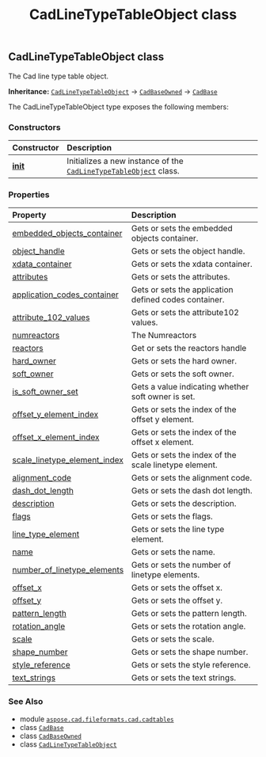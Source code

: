 ﻿---
title: CadLineTypeTableObject class
second_title: Aspose.CAD for Python via .NET API References
description: 
type: docs
weight: 50
url: /aspose.cad.fileformats.cad.cadtables/cadlinetypetableobject/
is_root: false
---

## CadLineTypeTableObject class

The Cad line type table object.



**Inheritance:** [`CadLineTypeTableObject`](/cad/python-net/aspose.cad.fileformats.cad.cadtables/cadlinetypetableobject) → 
[`CadBaseOwned`](/cad/python-net/aspose.cad.fileformats.cad.cadobjects/cadbaseowned) → 
[`CadBase`](/cad/python-net/aspose.cad.fileformats.cad.cadobjects/cadbase)



The CadLineTypeTableObject type exposes the following members:

### Constructors
| Constructor | Description |
| :- | :- |
| [__init__](/cad/python-net/aspose.cad.fileformats.cad.cadtables/cadlinetypetableobject/__init__/#) | Initializes a new instance of the [`CadLineTypeTableObject`](/cad/python-net/aspose.cad.fileformats.cad.cadtables/cadlinetypetableobject) class. |


### Properties
| Property | Description |
| :- | :- |
| [embedded_objects_container](/cad/python-net/aspose.cad.fileformats.cad.cadtables/cadlinetypetableobject/embedded_objects_container) | Gets or sets the embedded objects container. |
| [object_handle](/cad/python-net/aspose.cad.fileformats.cad.cadtables/cadlinetypetableobject/object_handle) | Gets or sets the object handle. |
| [xdata_container](/cad/python-net/aspose.cad.fileformats.cad.cadtables/cadlinetypetableobject/xdata_container) | Gets or sets the xdata container. |
| [attributes](/cad/python-net/aspose.cad.fileformats.cad.cadtables/cadlinetypetableobject/attributes) | Gets or sets the attributes. |
| [application_codes_container](/cad/python-net/aspose.cad.fileformats.cad.cadtables/cadlinetypetableobject/application_codes_container) | Gets or sets the application defined codes container. |
| [attribute_102_values](/cad/python-net/aspose.cad.fileformats.cad.cadtables/cadlinetypetableobject/attribute_102_values) | Gets or sets the attribute102 values. |
| [numreactors](/cad/python-net/aspose.cad.fileformats.cad.cadtables/cadlinetypetableobject/numreactors) | The Numreactors |
| [reactors](/cad/python-net/aspose.cad.fileformats.cad.cadtables/cadlinetypetableobject/reactors) | Get or sets the reactors handle |
| [hard_owner](/cad/python-net/aspose.cad.fileformats.cad.cadtables/cadlinetypetableobject/hard_owner) | Gets or sets the hard owner. |
| [soft_owner](/cad/python-net/aspose.cad.fileformats.cad.cadtables/cadlinetypetableobject/soft_owner) | Gets or sets the soft owner. |
| [is_soft_owner_set](/cad/python-net/aspose.cad.fileformats.cad.cadtables/cadlinetypetableobject/is_soft_owner_set) | Gets a value indicating whether soft owner is set. |
| [offset_y_element_index](/cad/python-net/aspose.cad.fileformats.cad.cadtables/cadlinetypetableobject/offset_y_element_index) | Gets or sets the index of the offset y element. |
| [offset_x_element_index](/cad/python-net/aspose.cad.fileformats.cad.cadtables/cadlinetypetableobject/offset_x_element_index) | Gets or sets the index of the offset x element. |
| [scale_linetype_element_index](/cad/python-net/aspose.cad.fileformats.cad.cadtables/cadlinetypetableobject/scale_linetype_element_index) | Gets or sets the index of the scale linetype element. |
| [alignment_code](/cad/python-net/aspose.cad.fileformats.cad.cadtables/cadlinetypetableobject/alignment_code) | Gets or sets the alignment code. |
| [dash_dot_length](/cad/python-net/aspose.cad.fileformats.cad.cadtables/cadlinetypetableobject/dash_dot_length) | Gets or sets the dash dot length. |
| [description](/cad/python-net/aspose.cad.fileformats.cad.cadtables/cadlinetypetableobject/description) | Gets or sets the description. |
| [flags](/cad/python-net/aspose.cad.fileformats.cad.cadtables/cadlinetypetableobject/flags) | Gets or sets the flags. |
| [line_type_element](/cad/python-net/aspose.cad.fileformats.cad.cadtables/cadlinetypetableobject/line_type_element) | Gets or sets the line type element. |
| [name](/cad/python-net/aspose.cad.fileformats.cad.cadtables/cadlinetypetableobject/name) | Gets or sets the name. |
| [number_of_linetype_elements](/cad/python-net/aspose.cad.fileformats.cad.cadtables/cadlinetypetableobject/number_of_linetype_elements) | Gets or sets the number of linetype elements. |
| [offset_x](/cad/python-net/aspose.cad.fileformats.cad.cadtables/cadlinetypetableobject/offset_x) | Gets or sets the offset x. |
| [offset_y](/cad/python-net/aspose.cad.fileformats.cad.cadtables/cadlinetypetableobject/offset_y) | Gets or sets the offset y. |
| [pattern_length](/cad/python-net/aspose.cad.fileformats.cad.cadtables/cadlinetypetableobject/pattern_length) | Gets or sets the pattern length. |
| [rotation_angle](/cad/python-net/aspose.cad.fileformats.cad.cadtables/cadlinetypetableobject/rotation_angle) | Gets or sets the rotation angle. |
| [scale](/cad/python-net/aspose.cad.fileformats.cad.cadtables/cadlinetypetableobject/scale) | Gets or sets the scale. |
| [shape_number](/cad/python-net/aspose.cad.fileformats.cad.cadtables/cadlinetypetableobject/shape_number) | Gets or sets the shape number. |
| [style_reference](/cad/python-net/aspose.cad.fileformats.cad.cadtables/cadlinetypetableobject/style_reference) | Gets or sets the style reference. |
| [text_strings](/cad/python-net/aspose.cad.fileformats.cad.cadtables/cadlinetypetableobject/text_strings) | Gets or sets the text strings. |



### See Also
* module [`aspose.cad.fileformats.cad.cadtables`](..)
* class [`CadBase`](/cad/python-net/aspose.cad.fileformats.cad.cadobjects/cadbase)
* class [`CadBaseOwned`](/cad/python-net/aspose.cad.fileformats.cad.cadobjects/cadbaseowned)
* class [`CadLineTypeTableObject`](/cad/python-net/aspose.cad.fileformats.cad.cadtables/cadlinetypetableobject)
